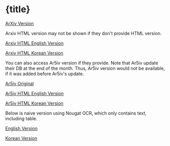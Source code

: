 # {title}

[ArXiv Version]({arxiv_url})

Arxiv HTML version may not be shown if they don't provide HTML version.

[Arxiv HTML English Version]({raw_en_html_url})

[Arxiv HTML Korean Version]({raw_ko_html_url})

You can also access Ar5iv version if they provide.
Note that Ar5iv update their DB at the end of the month.
Thus, Ar5iv version would not be available, if it was added before Ar5iv's update.

[Ar5iv Original]({ar5iv_url})

[Ar5iv HTML English Version]({ar5iv_en_html_url})

[Ar5iv HTML Korean Version]({ar5iv_ko_html_url})

Below is naive version using Nougat OCR, which only contains text, including table.

[English Version]({en_html_url})

[Korean Version]({ko_html_url})
